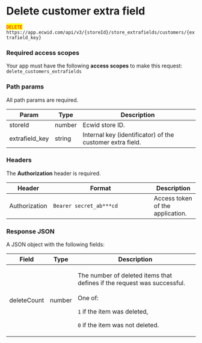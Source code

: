 # Delete customer extra field

<mark style="color:red;">`DELETE`</mark> `https://app.ecwid.com/api/v3/{storeId}/store_extrafields/customers/{extrafield_key}`&#x20;

### Required access scopes

Your app must have the following **access scopes** to make this request: `delete_customers_extrafields`

### Path params

All path params are required.

| Param           | Type   | Description                                               |
| --------------- | ------ | --------------------------------------------------------- |
| storeId         | number | Ecwid store ID.                                           |
| extrafield\_key | string | Internal key (identificator) of the customer extra field. |

### Headers

The **Authorization** header is required.

<table><thead><tr><th>Header</th><th width="252">Format</th><th>Description</th></tr></thead><tbody><tr><td>Authorization</td><td><code>Bearer secret_ab***cd</code></td><td>Access token of the application.</td></tr></tbody></table>

### Response JSON

A JSON object with the following fields:

| Field       | Type   | Description                                                                                                                                                                                   |
| ----------- | ------ | --------------------------------------------------------------------------------------------------------------------------------------------------------------------------------------------- |
| deleteCount | number | <p>The number of deleted items that defines if the request was successful.<br><br>One of:</p><p><code>1</code> if the item was deleted,</p><p><code>0</code> if the item was not deleted.</p> |
